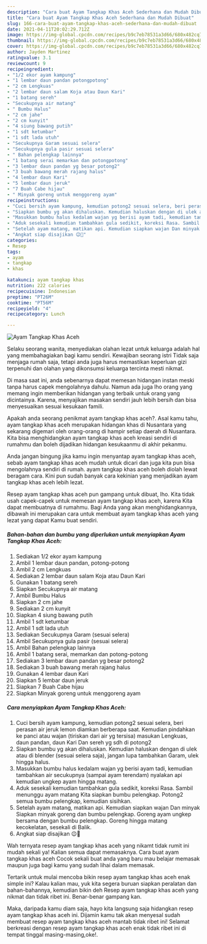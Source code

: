 ```yaml
---
description: "Cara buat Ayam Tangkap Khas Aceh Sederhana dan Mudah Dibuat"
title: "Cara buat Ayam Tangkap Khas Aceh Sederhana dan Mudah Dibuat"
slug: 166-cara-buat-ayam-tangkap-khas-aceh-sederhana-dan-mudah-dibuat
date: 2021-04-11T20:02:29.712Z
image: https://img-global.cpcdn.com/recipes/b9c7eb78531a3d66/680x482cq70/ayam-tangkap-khas-aceh-foto-resep-utama.jpg
thumbnail: https://img-global.cpcdn.com/recipes/b9c7eb78531a3d66/680x482cq70/ayam-tangkap-khas-aceh-foto-resep-utama.jpg
cover: https://img-global.cpcdn.com/recipes/b9c7eb78531a3d66/680x482cq70/ayam-tangkap-khas-aceh-foto-resep-utama.jpg
author: Jayden Martinez
ratingvalue: 3.1
reviewcount: 9
recipeingredient:
- "1/2 ekor ayam kampung"
- "1 lembar daun pandan potongpotong"
- "2 cm Lengkuas"
- "2 lembar daun salam Koja atau Daun Kari"
- "1 batang sereh"
- "Secukupnya air matang"
- " Bumbu Halus"
- "2 cm jahe"
- "2 cm kunyit"
- "4 siung bawang putih"
- "1 sdt ketumbar"
- "1 sdt lada utuh"
- "Secukupnya Garam sesuai selera"
- "Secukupnya gula pasir sesuai selera"
- " Bahan pelengkap lainnya"
- "1 batang serai memarkan dan potongpotong"
- "3 lembar daun pandan yg besar potong2"
- "3 buah bawang merah rajang halus"
- "4 lembar daun Kari"
- "5 lembar daun jeruk"
- "7 Buah Cabe hijau"
- " Minyak goreng untuk menggoreng ayam"
recipeinstructions:
- "Cuci bersih ayam kampung, kemudian potong2 sesuai selera, beri perasan air jeruk lemon diamkan berberapa saat. Kemudian pindahkan ke panci atau wajan (tiriskan dari air yg tersisa) masukan Lengkuas, daun pandan, daun Kari Dan sereh yg sdh di potong2"
- "Siapkan bumbu yg akan dihaluskan. Kemudian haluskan dengan di ulek atau di blender (sesuai selera saja), jangan lupa tambahkan Garam, ulek hingga halus."
- "Masukkan bumbu halus kedalam wajan yg berisi ayam tadi, kemudian tambahkan air secukupnya (sampai ayam terendam) nyalakan api kemudian ungkep ayam hingga matang."
- "Aduk sesekali kemudian tambahkan gula sedikit, koreksi Rasa. Sambil menunggu ayam matang Kita siapkan bumbu pelengkap. Potong2 semua bumbu pelengkap, kemudian sisihkan."
- "Setelah ayam matang, matikan api. Kemudian siapkan wajan Dan minyak Siapkan minyak goreng dan bumbu pelengkap. Goreng ayam ungkep bersama dengan bumbu pelengkap. Goreng hingga matang kecokelatan, sesekali di Balik."
- "Angkat siap disajikan 😉🙏"
categories:
- Resep
tags:
- ayam
- tangkap
- khas

katakunci: ayam tangkap khas 
nutrition: 222 calories
recipecuisine: Indonesian
preptime: "PT26M"
cooktime: "PT56M"
recipeyield: "4"
recipecategory: Lunch

---
```



![Ayam Tangkap Khas Aceh](https://img-global.cpcdn.com/recipes/b9c7eb78531a3d66/680x482cq70/ayam-tangkap-khas-aceh-foto-resep-utama.jpg)

Selaku seorang wanita, menyediakan olahan lezat untuk keluarga adalah hal yang membahagiakan bagi kamu sendiri. Kewajiban seorang istri Tidak saja menjaga rumah saja, tetapi anda juga harus memastikan keperluan gizi terpenuhi dan olahan yang dikonsumsi keluarga tercinta mesti nikmat.

Di masa  saat ini, anda sebenarnya dapat memesan hidangan instan meski tanpa harus capek mengolahnya dahulu. Namun ada juga lho orang yang memang ingin memberikan hidangan yang terbaik untuk orang yang dicintainya. Karena, menyajikan masakan sendiri jauh lebih bersih dan bisa menyesuaikan sesuai kesukaan famili. 



Apakah anda seorang penikmat ayam tangkap khas aceh?. Asal kamu tahu, ayam tangkap khas aceh merupakan hidangan khas di Nusantara yang sekarang digemari oleh orang-orang di hampir setiap daerah di Nusantara. Kita bisa menghidangkan ayam tangkap khas aceh kreasi sendiri di rumahmu dan boleh dijadikan hidangan kesukaanmu di akhir pekanmu.

Anda jangan bingung jika kamu ingin menyantap ayam tangkap khas aceh, sebab ayam tangkap khas aceh mudah untuk dicari dan juga kita pun bisa mengolahnya sendiri di rumah. ayam tangkap khas aceh boleh diolah lewat beragam cara. Kini pun sudah banyak cara kekinian yang menjadikan ayam tangkap khas aceh lebih lezat.

Resep ayam tangkap khas aceh pun gampang untuk dibuat, lho. Kita tidak usah capek-capek untuk memesan ayam tangkap khas aceh, karena Kita dapat membuatnya di rumahmu. Bagi Anda yang akan menghidangkannya, dibawah ini merupakan cara untuk membuat ayam tangkap khas aceh yang lezat yang dapat Kamu buat sendiri.

<!--inarticleads1-->

##### Bahan-bahan dan bumbu yang diperlukan untuk menyiapkan Ayam Tangkap Khas Aceh:

1. Sediakan 1/2 ekor ayam kampung
1. Ambil 1 lembar daun pandan, potong-potong
1. Ambil 2 cm Lengkuas
1. Sediakan 2 lembar daun salam Koja atau Daun Kari
1. Gunakan 1 batang sereh
1. Siapkan Secukupnya air matang
1. Ambil  Bumbu Halus
1. Siapkan 2 cm jahe
1. Sediakan 2 cm kunyit
1. Siapkan 4 siung bawang putih
1. Ambil 1 sdt ketumbar
1. Ambil 1 sdt lada utuh
1. Sediakan Secukupnya Garam (sesuai selera)
1. Ambil Secukupnya gula pasir (sesuai selera)
1. Ambil  Bahan pelengkap lainnya
1. Ambil 1 batang serai, memarkan dan potong-potong
1. Sediakan 3 lembar daun pandan yg besar potong2
1. Sediakan 3 buah bawang merah rajang halus
1. Gunakan 4 lembar daun Kari
1. Siapkan 5 lembar daun jeruk
1. Siapkan 7 Buah Cabe hijau
1. Siapkan  Minyak goreng untuk menggoreng ayam




<!--inarticleads2-->

##### Cara menyiapkan Ayam Tangkap Khas Aceh:

1. Cuci bersih ayam kampung, kemudian potong2 sesuai selera, beri perasan air jeruk lemon diamkan berberapa saat. Kemudian pindahkan ke panci atau wajan (tiriskan dari air yg tersisa) masukan Lengkuas, daun pandan, daun Kari Dan sereh yg sdh di potong2
1. Siapkan bumbu yg akan dihaluskan. Kemudian haluskan dengan di ulek atau di blender (sesuai selera saja), jangan lupa tambahkan Garam, ulek hingga halus.
1. Masukkan bumbu halus kedalam wajan yg berisi ayam tadi, kemudian tambahkan air secukupnya (sampai ayam terendam) nyalakan api kemudian ungkep ayam hingga matang.
1. Aduk sesekali kemudian tambahkan gula sedikit, koreksi Rasa. Sambil menunggu ayam matang Kita siapkan bumbu pelengkap. Potong2 semua bumbu pelengkap, kemudian sisihkan.
1. Setelah ayam matang, matikan api. Kemudian siapkan wajan Dan minyak Siapkan minyak goreng dan bumbu pelengkap. Goreng ayam ungkep bersama dengan bumbu pelengkap. Goreng hingga matang kecokelatan, sesekali di Balik.
1. Angkat siap disajikan 😉🙏




Wah ternyata resep ayam tangkap khas aceh yang nikamt tidak rumit ini mudah sekali ya! Kalian semua dapat memasaknya. Cara buat ayam tangkap khas aceh Cocok sekali buat anda yang baru mau belajar memasak maupun juga bagi kamu yang sudah lihai dalam memasak.

Tertarik untuk mulai mencoba bikin resep ayam tangkap khas aceh enak simple ini? Kalau kalian mau, yuk kita segera buruan siapkan peralatan dan bahan-bahannya, kemudian bikin deh Resep ayam tangkap khas aceh yang nikmat dan tidak ribet ini. Benar-benar gampang kan. 

Maka, daripada kamu diam saja, hayo kita langsung saja hidangkan resep ayam tangkap khas aceh ini. Dijamin kamu tak akan menyesal sudah membuat resep ayam tangkap khas aceh mantab tidak ribet ini! Selamat berkreasi dengan resep ayam tangkap khas aceh enak tidak ribet ini di tempat tinggal masing-masing,oke!.

